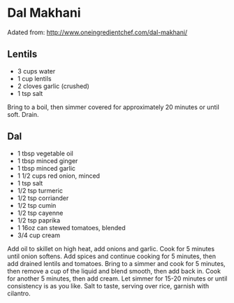 # Dal Makhani
Adated from: http://www.oneingredientchef.com/dal-makhani/

## Lentils
- 3 cups water
- 1 cup lentils
- 2 cloves garlic (crushed)
- 1 tsp salt

Bring to a boil, then simmer covered for approximately 20 minutes or until soft. Drain.

## Dal
- 1 tbsp vegetable oil
- 1 tbsp minced ginger
- 1 tbsp minced garlic
- 1 1/2 cups red onion, minced
- 1 tsp salt
- 1/2 tsp turmeric
- 1/2 tsp corriander
- 1/2 tsp cumin
- 1/2 tsp cayenne
- 1/2 tsp paprika
- 1 16oz can stewed tomatoes, blended
- 3/4 cup cream

Add oil to skillet on high heat, add onions and garlic. Cook for 5 minutes until onion softens.
Add spices and continue cooking for 5 minutes, then add drained lentils and tomatoes. 
Bring to a simmer and cook for 5 minutes, then remove a cup of the liquid and blend smooth, then add back in.
Cook for another 5 minutes, then add cream. Let simmer for 15-20 minutes or until consistency is as you like.
Salt to taste, serving over rice, garnish with cilantro.

